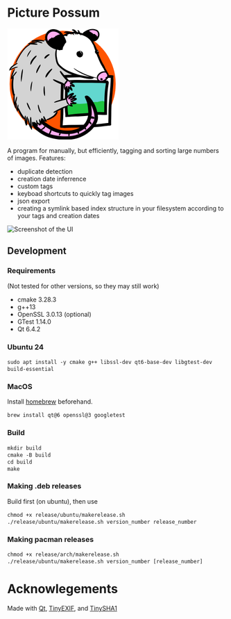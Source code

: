 # Picture Possum
<img src="res/icon.png" width="256" height="256">

A program for manually, but efficiently, tagging and sorting large numbers of images.
Features:
 - duplicate detection
 - creation date inferrence
 - custom tags
 - keyboad shortcuts to quickly tag images
 - json export
 - creating a symlink based index structure in your filesystem according to your tags and creation dates

![Screenshot of the UI](res/ui.png)
## Development
### Requirements
(Not tested for other versions, so they may still work)
- cmake 3.28.3
- g++13
- OpenSSL 3.0.13 (optional)
- GTest 1.14.0
- Qt 6.4.2

### Ubuntu 24
```shell
sudo apt install -y cmake g++ libssl-dev qt6-base-dev libgtest-dev build-essential 
```

### MacOS
Install [homebrew](https://brew.sh/) beforehand.
```shell
brew install qt@6 openssl@3 googletest
```

### Build
```
mkdir build
cmake -B build
cd build
make
```

### Making .deb releases
Build first (on ubuntu), then use 
```
chmod +x release/ubuntu/makerelease.sh
./release/ubuntu/makerelease.sh version_number release_number
```

### Making pacman releases
```
chmod +x release/arch/makerelease.sh
./release/ubuntu/makerelease.sh version_number [release_number]
```

# Acknowlegements
Made with [Qt](https://www.qt.io/), [TinyEXIF](https://github.com/cdcseacave/TinyEXIF), and [TinySHA1](https://github.com/mohaps/TinySHA1)
